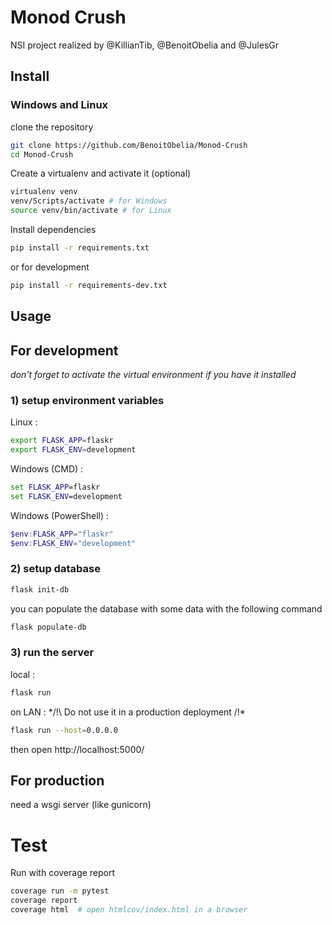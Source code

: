 # Monod Crush

NSI project realized by @KillianTib, @BenoitObelia and @JulesGr


## Install

### Windows and Linux

clone the repository
```bash
git clone https://github.com/BenoitObelia/Monod-Crush
cd Monod-Crush
```

Create a virtualenv and activate it (optional)
```bash
virtualenv venv
venv/Scripts/activate # for Windows
source venv/bin/activate # for Linux
```

Install dependencies
```bash
pip install -r requirements.txt
```

or for development
```bash
pip install -r requirements-dev.txt
```

## Usage

## For development
*don't forget to activate the virtual environment if you have it installed*

### 1) setup environment variables

Linux :
```bash
export FLASK_APP=flaskr
export FLASK_ENV=development
```

Windows (CMD) :
```cmd
set FLASK_APP=flaskr
set FLASK_ENV=development
```

Windows (PowerShell) :
```powershell
$env:FLASK_APP="flaskr"
$env:FLASK_ENV="development"
```

### 2) setup database

```bash
flask init-db
```

you can populate the database with some data with the following command
```bash
flask populate-db
```

### 3) run the server

local :
```bash
flask run
```

on LAN :
*/!\ Do not use it in a production deployment /!\*
```bash
flask run --host=0.0.0.0
```

then open http://localhost:5000/

## For production

need a wsgi server (like gunicorn)

# Test

Run with coverage report
```bash
coverage run -m pytest
coverage report
coverage html  # open htmlcov/index.html in a browser
```
